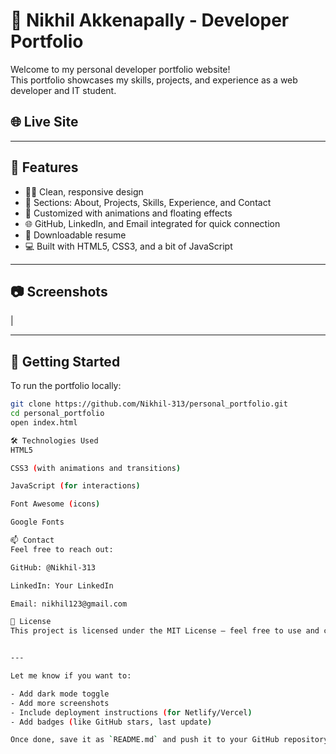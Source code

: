 # 💼 Nikhil Akkenapally - Developer Portfolio

Welcome to my personal developer portfolio website!  
This portfolio showcases my skills, projects, and experience as a web developer and IT student.

## 🌐 Live Site



---

## 📌 Features

- 🧑‍💻 Clean, responsive design
- 📂 Sections: About, Projects, Skills, Experience, and Contact
- 🎨 Customized with animations and floating effects
- 🌐 GitHub, LinkedIn, and Email integrated for quick connection
- 📄 Downloadable resume
- 💻 Built with HTML5, CSS3, and a bit of JavaScript

---

## 📷 Screenshots

|

---

## 🚀 Getting Started

To run the portfolio locally:

```bash
git clone https://github.com/Nikhil-313/personal_portfolio.git
cd personal_portfolio
open index.html

🛠️ Technologies Used
HTML5

CSS3 (with animations and transitions)

JavaScript (for interactions)

Font Awesome (icons)

Google Fonts

📫 Contact
Feel free to reach out:

GitHub: @Nikhil-313

LinkedIn: Your LinkedIn

Email: nikhil123@gmail.com

📄 License
This project is licensed under the MIT License – feel free to use and customize it for your own portfolio!


---

Let me know if you want to:

- Add dark mode toggle
- Add more screenshots
- Include deployment instructions (for Netlify/Vercel)
- Add badges (like GitHub stars, last update)

Once done, save it as `README.md` and push it to your GitHub repository. ✅


